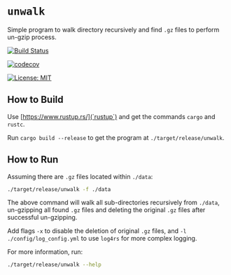 # `unwalk`

Simple program to walk directory recursively and find `.gz` files to perform
un-gzip process.

[![Build Status](https://travis-ci.org/guangie88/unwalk.svg?branch=master)](https://travis-ci.org/guangie88/unwalk)

[![codecov](https://codecov.io/gh/guangie88/unwalk/branch/master/graph/badge.svg)](https://codecov.io/gh/guangie88/unwalk)

[![License: MIT](https://img.shields.io/badge/License-MIT-yellow.svg)](https://opensource.org/licenses/MIT)

## How to Build

Use [https://www.rustup.rs/](`rustup`) and get the commands `cargo` and
`rustc`.

Run `cargo build --release` to get the program at `./target/release/unwalk`.

## How to Run

Assuming there are `.gz` files located within `./data`:

```bash
./target/release/unwalk -f ./data
```

The above command will walk all sub-directories recursively from `./data`,
un-gzipping all found `.gz` files and deleting the original `.gz` files after
successful un-gzipping.

Add flags `-x` to disable the deletion of original `.gz` files, and
`-l ./config/log_config.yml` to use `log4rs` for more complex logging. 

For more information, run:

```bash
./target/release/unwalk --help
```
